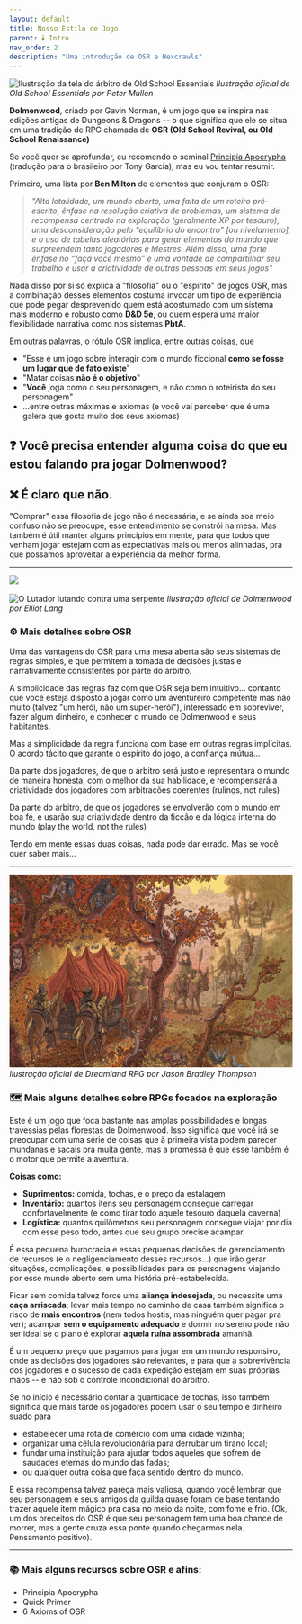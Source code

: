```yaml
---
layout: default
title: Nosso Estilo de Jogo
parent: 🕯️ Intro
nav_order: 2
description: "Uma introdução de OSR e Hexcrawls"
---
```


![Ilustração da tela do árbitro de Old School Essentials](https://necroticgnome.com/cdn/shop/products/ClassicFantasyReferee_sScreen-DeluxeEditionThreePanel-Outside.png?v=1588090769&width=1946)
*Ilustração oficial de Old School Essentials por Peter Mullen*

**Dolmenwood**, criado por Gavin Norman, é um jogo que se inspira nas edições antigas de Dungeons & Dragons -- o que significa que ele se situa em uma tradição de RPG chamada de **OSR (Old School Revival, ou Old School Renaissance)**

Se você quer se aprofundar, eu recomendo o seminal [Principia Apocrypha](https://amarcelo.itch.io/principia-apochrypha-em-portugus) (tradução para o brasileiro por Tony Garcia), mas eu vou tentar resumir.

Primeiro, uma lista por **Ben Milton** de elementos que conjuram o OSR: 

> _"Alta letalidade, um mundo aberto, uma falta de um roteiro pré-escrito, ênfase na resolução criativa de problemas, um sistema de recompensa centrado na exploração (geralmente XP por tesouro), uma desconsideração pelo “equilíbrio do encontro” [ou nivelamento], e o uso de tabelas aleatórias para gerar elementos do mundo que surpreendem tanto jogadores e Mestres. Além disso, uma forte ênfase no “faça você mesmo” e uma vontade de compartilhar seu trabalho e usar a criatividade de outras pessoas em seus jogos"_

Nada disso por si só explica a "filosofia" ou o "espírito" de jogos OSR, mas a combinação desses elementos costuma invocar um tipo de experiência que pode pegar desprevenido quem está acostumado com um sistema mais moderno e robusto como **D&D 5e**, ou quem espera uma maior flexibilidade narrativa como nos sistemas **PbtA**.

Em outras palavras, o rótulo OSR implica, entre outras coisas, que 

+ "Esse é um jogo sobre interagir com o mundo ficcional **como se fosse um lugar que de fato existe**"
+ "Matar coisas **não é o objetivo**"
+ "**Você** joga como o seu personagem, e não como o roteirista do seu personagem"
+ ...entre outras máximas e axiomas (e você vai perceber que é uma galera que gosta muito dos seus axiomas)

## ❓ Você precisa entender alguma coisa do que eu estou falando pra jogar Dolmenwood?

## ❌ É claro que não.  

"Comprar" essa filosofia de jogo não é necessária, e se ainda soa meio confuso não se preocupe, esse entendimento se constrói na mesa. Mas também é útil manter alguns princípios em mente, para que todos que venham jogar estejam com as expectativas mais ou menos alinhadas, pra que possamos aproveitar a experiência da melhor forma.

---
<img src="https://images.squarespace-cdn.com/content/55e4bbe1e4b0b7c5853c06e7/e6f705f2-b8e2-4be6-8a63-d2ad1fee6acc/Dolmenwood-Fighter_Original.jpg?format=1500w&content-type=image%2Fjpeg" width="1000">

![O Lutador lutando contra uma serpente](https://images.squarespace-cdn.com/content/55e4bbe1e4b0b7c5853c06e7/e6f705f2-b8e2-4be6-8a63-d2ad1fee6acc/Dolmenwood-Fighter_Original.jpg?format=1500w&content-type=image%2Fjpeg)
*Ilustração oficial de Dolmenwood por Elliot Lang*

### ⚙️ Mais detalhes sobre OSR

Uma das vantagens do OSR para uma mesa aberta são seus sistemas de regras simples, e que permitem a tomada de decisões justas e narrativamente consistentes por parte do árbitro. 

A simplicidade das regras faz com que OSR seja bem intuitivo... contanto que você esteja disposto a jogar como um aventureiro competente mas não muito (talvez "um herói, não um super-herói"), interessado em sobreviver, fazer algum dinheiro, e conhecer o mundo de Dolmenwood e seus habitantes. 

Mas a simplicidade da regra funciona com base em outras regras implícitas. O acordo tácito que garante o espírito do jogo, a confiança mútua...

Da parte dos jogadores, de que o árbitro será justo e representará o mundo de maneira honesta, com o melhor da sua habilidade, e recompensará a criatividade dos jogadores com arbitrações coerentes (rulings, not rules)

Da parte do árbitro, de que os jogadores se envolverão com o mundo em boa fé, e usarão sua criatividade dentro da ficção e da lógica interna do mundo (play the world, not the rules)

Tendo em mente essas duas coisas, nada pode dar errado. Mas se você quer saber mais...

---

![Caravana por Jason Bradley Thompson](assets/images/jason-bradley-thompson.jpg)
*Ilustração oficial de Dreamland RPG por Jason Bradley Thompson*

### 🗺️ Mais alguns detalhes sobre RPGs focados na exploração

Este é um jogo que foca bastante nas amplas possibilidades e longas travessias pelas florestas de Dolmenwood. Isso significa que você irá se preocupar com uma série de coisas que 
à primeira vista podem parecer mundanas e sacais pra muita gente, mas a promessa é que esse também é o motor que permite a aventura. 

**Coisas como:**

+ **Suprimentos:** comida, tochas, e o preço da estalagem
+ **Inventário:** quantos itens seu personagem consegue carregar confortavelmente (e como tirar todo aquele tesouro daquela caverna)
+ **Logística:** quantos quilômetros seu personagem consegue viajar por dia com esse peso todo, antes que seu grupo precise acampar

É essa pequena burocracia e essas pequenas decisões de gerenciamento de recursos (e o negligenciamento desses recursos...) que irão gerar situações, complicações, e possibilidades para os personagens viajando por esse mundo aberto sem uma história pré-estabelecida.

Ficar sem comida talvez force uma **aliança indesejada**, ou necessite uma **caça arriscada**; levar mais tempo no caminho de casa também significa o risco de **mais encontros** (nem todos hostis, mas ninguém quer pagar pra ver); acampar **sem o equipamento adequado** e dormir no sereno pode não ser ideal se o plano é explorar **aquela ruína assombrada** amanhã.

É um pequeno preço que pagamos para jogar em um mundo responsivo, onde as decisões dos jogadores são relevantes, e para que a sobrevivência dos jogadores e o sucesso de cada expedição estejam em suas próprias mãos -- e não sob o controle incondicional do árbitro.

Se no início é necessário contar a quantidade de tochas, isso também significa que mais tarde os jogadores podem usar o seu tempo e dinheiro suado para 

+ estabelecer uma rota de comércio com uma cidade vizinha;
+ organizar uma célula revolucionária para derrubar um tirano local;
+ fundar uma instituição para ajudar todos aqueles que sofrem de saudades eternas do mundo das fadas;
+ ou qualquer outra coisa que faça sentido dentro do mundo. 

E essa recompensa talvez pareça mais valiosa, quando você lembrar que seu personagem e seus amigos da guilda quase foram de base tentando trazer aquele item mágico pra casa no meio da noite, com fome e frio. (Ok, um dos preceitos do OSR é que seu personagem tem uma boa chance de morrer, mas a gente cruza essa ponte quando chegarmos nela. Pensamento positivo).

---

### 📚 Mais alguns recursos sobre OSR e afins:

+ Principia Apocrypha
+ Quick Primer
+ 6 Axioms of OSR
